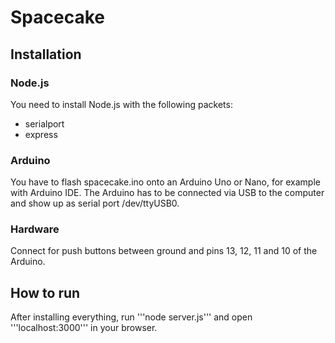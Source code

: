 # Spacecake

## Installation
### Node.js

You need to install Node.js with the following packets:
- serialport
- express

### Arduino

You have to flash spacecake.ino onto an Arduino Uno or Nano, for example with Arduino IDE. The Arduino has to be connected via USB to the computer and show up as serial port /dev/ttyUSB0.

### Hardware

Connect for push buttons between ground and pins 13, 12, 11 and 10 of the Arduino.

## How to run

After installing everything, run '''node server.js''' and open '''localhost:3000''' in your browser.